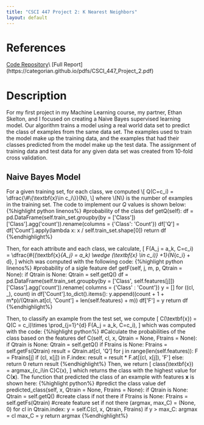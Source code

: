 ```yaml
---
title: "CSCI 447 Project 2: K Nearest Neighbors"
layout: default
---
```


<h1>References</h1>
<a href = "https://github.com/EthanSkelton9/csci447_project2">Code Repository</a>\
[Full Report](https://categorian.github.io/pdfs/CSCI_447_Project_2.pdf)

<h1>Description</h1>

<p>
For my first project in my Machine Learning course, my partner, Ethan Skelton, and I focused on creating a Naive Bayes supervised learning model. Our algorithm trains a model using a real world data set to predict the class of examples from the same data set. The examples used to train the model make up the training data, and the examples that had their classes predicted from the model make up the test data. The assignment of training data and test data for any given data set was created from 10-fold cross validation. 
</p>

<h2>Naive Bayes Model</h2>

<p>
For a given training set, for each class, we computed
\[
Q(C=c_i) = \dfrac{\#\{\textbf{x}\in c_i\}}{N},
\]
where \(N\) is the number of examples in the training set. The code to implement our <i>Q</i> values is shown below:
{%highlight python linenos%}
#probability of the class
def getQ(self):
        df = pd.DataFrame(self.train_set.groupby(by = ['Class'])['Class'].agg('count')).rename(columns =
                                                                                               {'Class': 'Count'})
        df['Q'] = df['Count'].apply(lambda x: x / self.train_set.shape[0])
        return df
{%endhighlight%}
  
  
Then, for each attribute and each class, we calculate, 
\[
F(A_j = a_k, C=c_i) = \dfrac{\#\{(\textbf{x}_{A_j} = a_k) \wedge (\textbf{x} \in c_i)\} +1}{N_{c_i} + d},
\]
which was computed with the following code:
{%highlight python linenos%}
#probability of a sigle feature 
    def getF(self, j, m, p, Qtrain = None): 
        if Qtrain is None: Qtrain = self.getQ()
        df = pd.DataFrame(self.train_set.groupby(by = ['Class', self.features[j]])['Class'].agg('count')).rename(
                                                                                        columns = {'Class' : 'Count'})
        y = []
        for ((cl, _), count) in df['Count'].to_dict().items():
            y.append((count + 1 + m*p)/(Qtrain.at[cl, 'Count'] + len(self.features) + m)) 
        df['F'] = y
        return df
{%endhighlight%}

Then, to classify an example from the test set, we compute 
\[
C(\textbf{x}) = Q(C = c_i)\times \prod_{j=1}^{d} F(A_j = a_k, C=c_i),
\]
which was computed with the code:
{%highlight python%}
#Calculate the probabilities of the class based on the features
    def C(self, cl, x, Qtrain = None, Ftrains = None):
        if Qtrain is None: Qtrain = self.getQ()
        if Ftrains is None: Ftrains = self.getFs(Qtrain)
        result = Qtrain.at[cl, 'Q']
        for j in range(len(self.features)):
            F = Ftrains[j]
            if (cl, x[j]) in F.index:
                result = result * F.at[(cl, x[j]), 'F']
            else: return 0
        return result
{%endhighlight%}
Then, we return 
\[
class(\textbf{x}) = argmax_{c_i\in C}C(x),
\]
which returns the class with the highest value for C(<b>x</b>). The function that predicted the class of an example with features <b>x</b> is shown here:
{%highlight python%}
#predict the class value
    def predicted_class(self, x, Qtrain = None, Ftrains = None):
        if Qtrain is None: Qtrain = self.getQ()  #create class if not there
        if Ftrains is None: Ftrains = self.getFs(Qtrain)  #create feature set if not there
        (argmax, max_C) = (None, 0) 
        for cl in Qtrain.index:
            y = self.C(cl, x, Qtrain, Ftrains)
            if y > max_C:
                argmax = cl
                max_C = y
        return argmax
{%endhighlight%}
</p>

